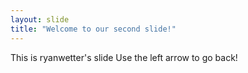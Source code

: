 ```yaml
---
layout: slide
title: "Welcome to our second slide!"
---
```

This is ryanwetter's slide
Use the left arrow to go back!